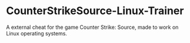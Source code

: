 # CounterStrikeSource-Linux-Trainer
A external cheat for the game Counter Strike: Source, made to work on Linux operating systems.
